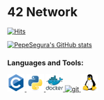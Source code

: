 # 42 Network

<!--
Badge 42:
<a href="https://www.42madrid.com/" target="_blank"><img src="https://badge42.vercel.app/api/v2/cl4vhf07q009309meq23tthiv/stats?cursusId=21&coalitionId=65" alt="psegura-'s 42 stats" /></a>
-->
[![Hits](https://hits.seeyoufarm.com/api/count/incr/badge.svg?url=https%3A%2F%2Fgithub.com%2FPepeSegura%2Fhit-counter&count_bg=%233DC849&title_bg=%23555555&icon=&icon_color=%23E7E7E7&title=Visitors+since+11%2F02%2F2024&edge_flat=true)](https://github.com/PepeSegura)

[![PepeSegura's GitHub stats](https://github-readme-stats.vercel.app/api?username=PepeSegura&show_icons=true&theme=vue-dark)](https://profile.intra.42.fr/users/psegura-)

<!--
[![Top Langs](https://github-readme-stats.vercel.app/api/top-langs/?username=PepeSegura&layout=compact)](https://github.com/PepeSegura?tab=repositories)
-->

<h3 align="left">Languages and Tools:</h3>
<p align="left">
  <a href="https://www.cprogramming.com/" target="_blank" rel="noreferrer"> <img src="https://raw.githubusercontent.com/devicons/devicon/master/icons/c/c-original.svg" alt="c" width="40" height="40"/> </a> 
  <a href="https://www.python.org" target="_blank" rel="noreferrer"> <img src="https://raw.githubusercontent.com/devicons/devicon/master/icons/python/python-original.svg" alt="python" width="40" height="40"/> </a>
  <a href="https://www.docker.com/" target="_blank" rel="noreferrer"> <img src="https://raw.githubusercontent.com/devicons/devicon/master/icons/docker/docker-original-wordmark.svg" alt="docker" width="40" height="40"/> </a>
  <a href="https://git-scm.com/" target="_blank" rel="noreferrer"> <img src="https://www.vectorlogo.zone/logos/git-scm/git-scm-icon.svg" alt="git" width="40" height="40"/> </a> 
  <a href="https://www.linux.org/" target="_blank" rel="noreferrer"> <img src="https://raw.githubusercontent.com/devicons/devicon/master/icons/linux/linux-original.svg" alt="linux" width="40" height="40"/> </a> 
</p>
